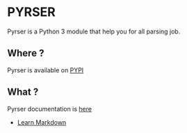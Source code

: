 # PYRSER #

Pyrser is a Python 3 module that help you for all parsing job.

## Where ? ##

Pyrser is available on [PYPI](https://pypi.python.org/pypi/pyrser/)

## What ? ##

Pyrser documentation is [here](http://pythonhosted.org/pyrser/index.html)

* [Learn Markdown](https://bitbucket.org/tutorials/markdowndemo)
